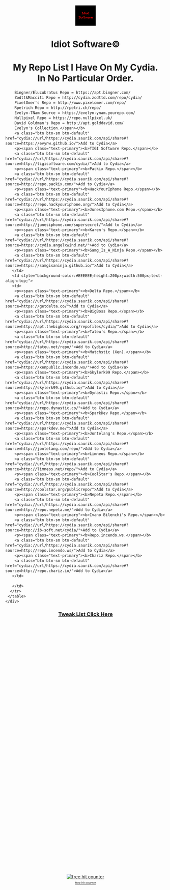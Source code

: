 <!DOCTYPE html>
<html lang="en">
<head>

<h1><center><img src="CydiaIcon.png"></center><br><center><b> Idiot Software©</b></center><h1>

<h1><b><center>My Repo List I Have On My Cydia.</br>In No Particular Order.</center></b></h1>
        
		Bingner/Elucubratus Repo = https://apt.bingner.com/
		Zodtt&Macciti Repo = http://cydia.zodttd.com/repo/cydia/
		PixelOmer's Repo = http://www.pixelomer.com/repo/
		Rpetrich Repo = http://rpetri.ch/repo/
		Evelyn-TNam Source = https://evelyn-ynam.yourepo.com/
		Nullpixel Repo = https://repo.nullpixel.uk/
		David Goldman's Repo = http://apt.golddavid.com/
		Evelyn's Collection.</span></b>
		<a class="btn btn-sm btn-default" href="cydia://url/https://cydia.saurik.com/api/share#?source=https://evynw.github.io/">Add to Cydia</a>
		<p><span class="text-primary"><b>TIGI Software Repo.</span></b>
		<a class="btn btn-sm btn-default" href="cydia://url/https://cydia.saurik.com/api/share#?source=http://tigisoftware.com/cydia/">Add to Cydia</a>
		<p><span class="text-primary"><b>Packix Repo.</span></b>
		<a class="btn btn-sm btn-default" href="cydia://url/https://cydia.saurik.com/api/share#?source=http://repo.packix.com/">Add to Cydia</a>
		<p><span class="text-primary"><b>HackYourIphone Repo.</span></b>
		<a class="btn btn-sm btn-default" href="cydia://url/https://cydia.saurik.com/api/share#?source=http://repo.hackyouriphone.org/">Add to Cydia</a>
		<p><span class="text-primary"><b>JunesIphone.com Repo.</span></b>
		<a class="btn btn-sm btn-default" href="cydia://url/https://cydia.saurik.com/api/share#?source=http://junesiphone.com/supersecret/">Add to Cydia</a>
	    <p><span class="text-primary"><b>Karen's Repo.</span></b>
		<a class="btn btn-sm btn-default" href="cydia://url/https://cydia.saurik.com/api/share#?source=https://cydia.angelxwind.net/">Add to Cydia</a>
	    <p><span class="text-primary"><b>Samg_Is_A_Ninja Repo.</span></b>
		<a class="btn btn-sm btn-default" href="cydia://url/https://cydia.saurik.com/api/share#?source=https://samgisaninja.github.io/">Add to Cydia</a>
	   </td>   
	   <td style="background-color:#EEEEEE;height:200px;width:500px;text-align:top;">
	   <td>
		<p><span class="text-primary"><b>Delta Repo.</span></b>
		<a class="btn btn-sm btn-default" href="cydia://url/https://cydia.saurik.com/api/share#?source=https://getdelta.co/">Add to Cydia</a>
		<p><span class="text-primary"><b>BigBoss Repo.</span></b>
		<a class="btn btn-sm btn-default" href="cydia://url/https://cydia.saurik.com/api/share#?source=http://apt.thebigboss.org/repofiles/cydia/">Add to Cydia</a>
		<p><span class="text-primary"><b>Tateu's Repo.</span></b>
		<a class="btn btn-sm btn-default" href="cydia://url/https://cydia.saurik.com/api/share#?source=http://tateu.net/repo/">Add to Cydia</a>
		<p><span class="text-primary"><b>Matchstic (Xen).</span></b>
		<a class="btn btn-sm btn-default" href="cydia://url/https://cydia.saurik.com/api/share#?source=https://xenpublic.incendo.ws/">Add to Cydia</a>
		<p><span class="text-primary"><b>Skylerk99 Repo.</span></b>
		<a class="btn btn-sm btn-default" href="cydia://url/https://cydia.saurik.com/api/share#?source=http://skylerk99.github.io/">Add to Cydia</a>
		<p><span class="text-primary"><b>Dynastic Repo.</span></b>
		<a class="btn btn-sm btn-default" href="cydia://url/https://cydia.saurik.com/api/share#?source=https://repo.dynastic.co/">Add to Cydia</a>
		<p><span class="text-primary"><b>SparkDev Repo.</span></b>
		<a class="btn btn-sm btn-default" href="cydia://url/https://cydia.saurik.com/api/share#?source=https://sparkdev.me/">Add to Cydia</a>
		<p><span class="text-primary"><b>Jontelang's Repo.</span></b>
		<a class="btn btn-sm btn-default" href="cydia://url/https://cydia.saurik.com/api/share#?source=http://jontelang.com/repo/">Add to Cydia</a>
		<p><span class="text-primary"><b>Limneos Repo.</span></b>
		<a class="btn btn-sm btn-default" href="cydia://url/https://cydia.saurik.com/api/share#?source=http://limneos.net/repo/">Add to Cydia</a>
		<p><span class="text-primary"><b>CoolStar's Repo.</span></b>
		<a class="btn btn-sm btn-default" href="cydia://url/https://cydia.saurik.com/api/share#?source=http://coolstar.org/publicrepo/">Add to Cydia</a>
		<p><span class="text-primary"><b>Nepeta Repo.</span></b>
		<a class="btn btn-sm btn-default" href="cydia://url/https://cydia.saurik.com/api/share#?source=http://repo.nepeta.me/">Add to Cydia</a>
		<p><span class="text-primary"><b>Ivano Bilenchi's Repo.</span></b>
		<a class="btn btn-sm btn-default" href="cydia://url/https://cydia.saurik.com/api/share#?source=http://ib-soft.net/cydia/">Add to Cydia</a>
		<p><span class="text-primary"><b>Repo.incendo.ws.</span></b>
		<a class="btn btn-sm btn-default" href="cydia://url/https://cydia.saurik.com/api/share#?source=http://repo.incendo.ws/">Add to Cydia</a>
		<p><span class="text-primary"><b>Chariz Repo.</span></b>
		<a class="btn btn-sm btn-default" href="cydia://url/https://cydia.saurik.com/api/share#?source=http://repo.chariz.io/">Add to Cydia</a>
	   </td>
         
       </td>
	  </tr>
     </table>
    </div>
   </div>
  </div>

<p><center><h3><a href="javascript://" onclick="showhide('agent89');">Tweak List Click Here</a></h3></center></p>

<div id="agent89" style="text; visibility:hidden;">

<div class="container">
	<b><center>My Tweak List I Have Installed.</br>In Alphabetical Order.</center></b>
</div>


<div class="container">
  <div class="well">
   <table width="100%">
    <tr>
      <td colspan="2" style="background-color:#EEEEEE;">
	   	<p><span class="text-primary"><b>69 Animated Clock: 1.0.1.</span></b>
		<p><span class="text-primary"><b>AppList: 1.5.14.</span></b>
		<p><span class="text-primary"><b>CCSupport: 1.2-2.</span></b>
		<p><span class="text-primary"><b>DebKeeper: 1.0.3.</span></b>
		<p><span class="text-primary"><b>DetailedBatteryUsage: 1.1.1.</span></b>
		<p><span class="text-primary"><b>DoubleCut: 0.4.1-1.</span></b>
		<p><span class="text-primary"><b>Eclipse 12 (iOS 12): 6.0.3-1.</span></b>
		<p><span class="text-primary"><b>Filza File Manager 64-bit: 3.5.2-4k.</span></b>
		<p><span class="text-primary"><b>Flame: 1.3.</span></b>
		<p><span class="text-primary"><b>Forecast pack 1: 1.0.</span></b>
		<p><span class="text-primary"><b>Free iWidgets app: 1.4.</span></b>
		<p><span class="text-primary"><b>Galaxy Weather Widget: 1.0.</span></b>
		<p><span class="text-primary"><b>GT Center Time/Date iWidget: 1.0.</span></b>
		<p><span class="text-primary"><b>Hide Dots: 1.1.2.</span></b>
		<p><span class="text-primary"><b>Hide Statusbars: 0.2.</span></b>
		<p><span class="text-primary"><b>iCleaner Pro: 7.7.1.</span></b>
		<p><span class="text-primary"><b>KarenLocalizer: 1.0.4.</span></b>
		<p><span class="text-primary"><b>KarenPrefs: 1.4.</span></b>
	   </td>   
	   <td style="background-color:#EEEEEE;height:200px;width:500px;text-align:top;">
	   <td>
	    <p><span class="text-primary"><b>LG Weather Widget: 1.0.</span></b>
		<p><span class="text-primary"><b>libcolorpicker: 1.6-1.</span></b>
		<p><span class="text-primary"><b>libCSColorPicker: 0.7.9.</span></b>
		<p><span class="text-primary"><b>LockBuilder Evo iOS8 Cydget: 1.7.</span></b>
		<p><span class="text-primary"><b>LockPlus Pro: 1.5.9.</span></b>
		<p><span class="text-primary"><b>MTerminal: 1.4-6.</span></b>
		<p><span class="text-primary"><b>NoBetaAlert: 1.3.1.</span></b>
		<p><span class="text-primary"><b>OpenSSH: 7.9p1-3.</span></b>
		<p><span class="text-primary"><b>PencilChargingIndicator: 1.2~b3.</span></b>
		<p><span class="text-primary"><b>PowerSelector (iOS 11 & 12): 1.1-7.</span></b>
		<p><span class="text-primary"><b>PreferenceOrganizer 2: 4.0.5.</span></b>
		<p><span class="text-primary"><b>ReProvision: 0.4.1.</span></b>
		<p><span class="text-primary"><b>SnowBoard: 1.0.4-1.</span></b>
		<p><span class="text-primary"><b>SpringPlus11: 1.2.</span></b>
		<p><span class="text-primary"><b>Tweak Count 2: 1.0.1.</span></b>
		<p><span class="text-primary"><b>ZenBlue: 1.0.</span></b>
		</td>         
  </div>
</div>
	 
	</tr>
   </table>
  </div>
 </div> 
</div>  
<!-- Start of SimpleHitCounter Code -->
  <div align="center"><a href="http://guestscounter.com"><img src="http://guestscounter.com/count.php?c_style=15&id=1551566958" border=0 alt="free hit counter"></a><br><a href="http://guestscounter.com" style="font-size:9px;">free hit counter</a><br>
</div>
  <!-- End of SimpleHitCounter Code -->

</body>
</html>
